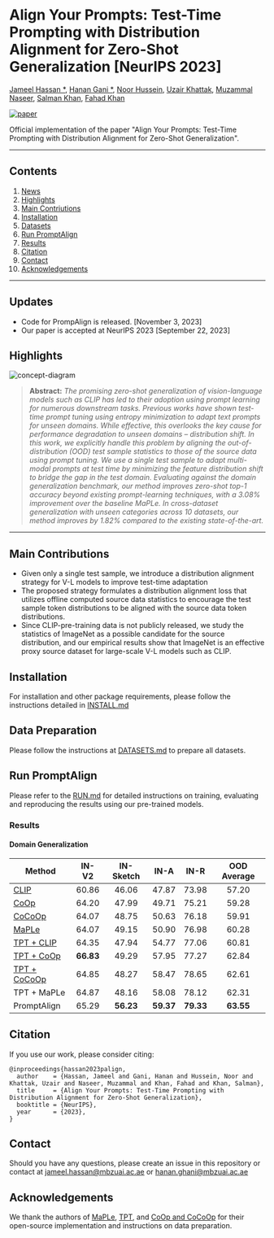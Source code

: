 # Align Your Prompts: Test-Time Prompting with Distribution Alignment for Zero-Shot Generalization [NeurIPS 2023]

[Jameel Hassan *](https://jameelhassan.github.io/), [Hanan Gani *](https://hananshafi.github.io/), [Noor Hussein](https://ae.linkedin.com/in/noor-hussein-67566a183), [Uzair Khattak](https://muzairkhattak.github.io/), [Muzammal Naseer](https://muzammal-naseer.com/), [Salman Khan](https://salman-h-khan.github.io/), [Fahad Khan](https://sites.google.com/view/fahadkhans/home)

[![paper](https://img.shields.io/badge/arXiv-Paper-<COLOR>.svg)]()

Official implementation of the paper "Align Your Prompts: Test-Time Prompting with Distribution Alignment for Zero-Shot Generalization".

<hr>

## Contents

1. [News](#News)
2. [Highlights](#Highlights)
3. [Main Contriutions](#Main-Contriutions)
4. [Installation](#Installation)
5. [Datasets](#Datasets)
6. [Run PromptAlign](#Run-PromptAlign)
7. [Results](#Results)
8. [Citation](#Citation)
9. [Contact](#Contact)
10. [Acknowledgements](#Acknowledgements)

<hr>

## Updates

* Code for PrompAlign is released. [November 3, 2023]
* Our paper is accepted at NeurIPS 2023 [September 22, 2023]

## Highlights
![concept-diagram](https://github.com/jameelhassan/PromptAlign/blob/main/docs/conceptDiagram.jpg)

> **Abstract:** *The promising zero-shot generalization of vision-language models such as CLIP
has led to their adoption using prompt learning for numerous downstream tasks.
Previous works have shown test-time prompt tuning using entropy minimization
to adapt text prompts for unseen domains. While effective, this overlooks the key
cause for performance degradation to unseen domains – distribution shift. In this
work, we explicitly handle this problem by aligning the out-of-distribution (OOD)
test sample statistics to those of the source data using prompt tuning. We use a
single test sample to adapt multi-modal prompts at test time by minimizing the
feature distribution shift to bridge the gap in the test domain. Evaluating against the
domain generalization benchmark, our method improves zero-shot top-1 accuracy
beyond existing prompt-learning techniques, with a 3.08% improvement over the
baseline MaPLe. In cross-dataset generalization with unseen categories across 10
datasets, our method improves by 1.82% compared to the existing state-of-the-art.*
>
<hr>

## Main Contributions
* Given only a single test sample, we introduce a distribution alignment strategy for V-L
models to improve test-time adaptation
* The proposed strategy formulates a distribution alignment loss that utilizes offline computed
source data statistics to encourage the test sample token distributions to be aligned with the
source data token distributions.
* Since CLIP-pre-training data is not publicly released, we study the statistics of ImageNet
as a possible candidate for the source distribution, and our empirical results show that
ImageNet is an effective proxy source dataset for large-scale V-L models such as CLIP.


## Installation
For installation and other package requirements, please follow the instructions detailed in [INSTALL.md](https://github.com/jameelhassan/PromptAlign/blob/main/docs/INSTALL.md)


## Data Preparation
Please follow the instructions at [DATASETS.md](https://github.com/jameelhassan/PromptAlign/blob/main/docs/datasets.md) to prepare all datasets.

## Run PromptAlign
Please refer to the [RUN.md](https://github.com/jameelhassan/PromptAlign/blob/main/docs/run.md) for detailed instructions on training, evaluating and reproducing the results using our pre-trained models.

### Results

#### Domain Generalization

<div align="center">

| Method           |  IN-V2 | IN-Sketch | IN-A | IN-R  | OOD Average |
|------------------|:----------:|:-----------:|:----------:|:---------------:|:-----------:|
| [CLIP](https://arxiv.org/abs/2103.00020)         | 60.86   |    46.06    |    47.87   |      73.98      |     57.20    |
| [CoOp](https://arxiv.org/abs/2109.01134)            |    64.20   |   47.99    |    49.71   |      75.21      |      59.28    |
| [CoCoOp](https://arxiv.org/abs/2203.05557)         |    64.07   |    48.75    |    50.63   |      76.18      |     59.91    |
| [MaPLe](https://arxiv.org/abs/2210.03117)          |   64.07  |   49.15   |    50.90    |    76.98   |       60.28    |
| [TPT + CLIP](https://arxiv.org/abs/2209.07511) |   64.35   |    47.94    |    54.77   |      77.06      |      60.81    |
| [TPT + CoOp](https://arxiv.org/abs/2209.07511)       |    **66.83**   |    49.29    |    57.95   |      77.27      |     62.84    |
| [TPT + CoCoOp](https://arxiv.org/abs/2209.07511)     |     64.85   |    48.27   |    58.47   |      78.65      |  62.61    |
| TPT + MaPLe     |      64.87   |    48.16    |    58.08   |      78.12      |  62.31    |
| PromptAlign     |      65.29   |    **56.23**    |    **59.37**  |      **79.33**      |  **63.55**    |
</div>


## Citation
If you use our work, please consider citing: 
```
@inproceedings{hassan2023palign,
  author    = {Hassan, Jameel and Gani, Hanan and Hussein, Noor and Khattak, Uzair and Naseer, Muzammal and Khan, Fahad and Khan, Salman},
  title     = {Align Your Prompts: Test-Time Prompting with Distribution Alignment for Zero-Shot Generalization},
  booktitle = {NeurIPS},
  year      = {2023},
}
```

## Contact
Should you have any questions, please create an issue in this repository or contact at jameel.hassan@mbzuai.ac.ae or hanan.ghani@mbzuai.ac.ae

## Acknowledgements
We thank the authors of [MaPLe](https://github.com/muzairkhattak/multimodal-prompt-learning), [TPT](https://github.com/azshue/TPT), and [CoOp and CoCoOp](https://github.com/KaiyangZhou/CoOp) for their open-source implementation and instructions on data preparation. 

